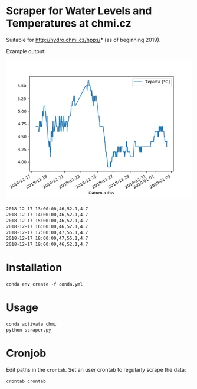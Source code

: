 # Scraper for Water Levels and Temperatures at chmi.cz

Suitable for http://hydro.chmi.cz/hpps/* (as of beginning 2019).

Example output:

![temperature chart](doc/chart.png)

```
2018-12-17 13:00:00,46,52.1,4.7
2018-12-17 14:00:00,46,52.1,4.7
2018-12-17 15:00:00,46,52.1,4.7
2018-12-17 16:00:00,46,52.1,4.7
2018-12-17 17:00:00,47,55.1,4.7
2018-12-17 18:00:00,47,55.1,4.7
2018-12-17 19:00:00,46,52.1,4.7
```

# Installation

    conda env create -f conda.yml
    
# Usage

    conda activate chmi
    python scraper.py
    
# Cronjob

Edit paths in the `crontab`. Set an user crontab to regularly scrape the data:

    crontab crontab
